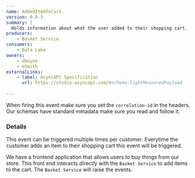 ```yaml
---
name: AddedItemToCart
version: 0.0.3
summary: |
  Holds information about what the user added to their shopping cart.
producers:
    - Basket Service
consumers:
    - Data Lake
owners:
    - dboyne
    - mSmith
externalLinks: 
    - label: AsyncAPI Specification
      url: https://studio.asyncapi.com/#schema-lightMeasuredPayload
  
---
```


<Admonition>When firing this event make sure you set the `correlation-id` in the headers. Our schemas have standard metadata make sure you read and follow it.</Admonition>

### Details

This event can be triggered multiple times per customer. Everytime the customer adds an item to their shopping cart this event will be triggered.

We have a frontend application that allows users to buy things from our store. This front end interacts directly with the `Basket Service` to add items to the cart. The `Basket Service` will raise the events.

<NodeGraph />

<EventExamples title="Examples of how to trigger event" />

<Schema />

<SchemaViewer renderRootTreeLines defaultExpandedDepth='0' maxHeight="500" />
